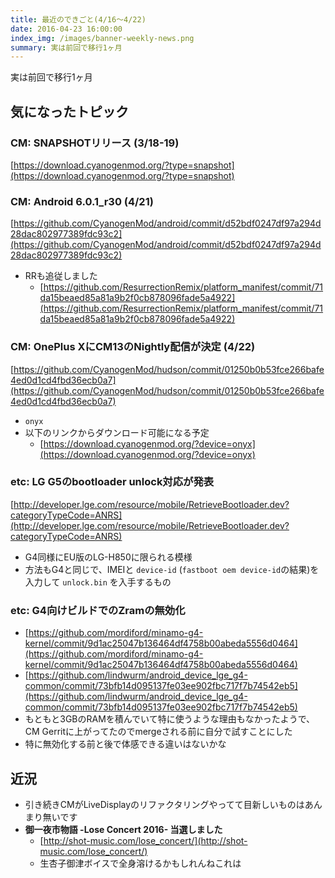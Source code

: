 ```yaml
---
title: 最近のできごと(4/16〜4/22)
date: 2016-04-23 16:00:00
index_img: /images/banner-weekly-news.png
summary: 実は前回で移行1ヶ月
---
```


実は前回で移行1ヶ月

<!--more-->

## 気になったトピック

### CM: SNAPSHOTリリース (3/18-19)

[https://download.cyanogenmod.org/?type=snapshot](https://download.cyanogenmod.org/?type=snapshot)

### CM: Android 6.0.1_r30 (4/21)

[https://github.com/CyanogenMod/android/commit/d52bdf0247df97a294d28dac802977389fdc93c2](https://github.com/CyanogenMod/android/commit/d52bdf0247df97a294d28dac802977389fdc93c2)

- RRも追従しました
    - [https://github.com/ResurrectionRemix/platform_manifest/commit/71da15beaed85a81a9b2f0cb878096fade5a4922](https://github.com/ResurrectionRemix/platform_manifest/commit/71da15beaed85a81a9b2f0cb878096fade5a4922)

### CM: OnePlus XにCM13のNightly配信が決定 (4/22)

[https://github.com/CyanogenMod/hudson/commit/01250b0b53fce266bafe4ed0d1cd4fbd36ecb0a7](https://github.com/CyanogenMod/hudson/commit/01250b0b53fce266bafe4ed0d1cd4fbd36ecb0a7)

- `onyx`
- 以下のリンクからダウンロード可能になる予定
    - [https://download.cyanogenmod.org/?device=onyx](https://download.cyanogenmod.org/?device=onyx)

### etc: LG G5のbootloader unlock対応が発表

[http://developer.lge.com/resource/mobile/RetrieveBootloader.dev?categoryTypeCode=ANRS](http://developer.lge.com/resource/mobile/RetrieveBootloader.dev?categoryTypeCode=ANRS)

- G4同様にEU版のLG-H850に限られる模様
- 方法もG4と同じで、IMEIと `device-id` (`fastboot oem device-id`の結果)を入力して `unlock.bin` を入手するもの

### etc: G4向けビルドでのZramの無効化

- [https://github.com/mordiford/minamo-g4-kernel/commit/9d1ac25047b136464df4758b00abeda5556d0464](https://github.com/mordiford/minamo-g4-kernel/commit/9d1ac25047b136464df4758b00abeda5556d0464)
- [https://github.com/lindwurm/android_device_lge_g4-common/commit/73bfb14d095137fe03ee902fbc717f7b74542eb5](https://github.com/lindwurm/android_device_lge_g4-common/commit/73bfb14d095137fe03ee902fbc717f7b74542eb5)
- もともと3GBのRAMを積んでいて特に使うような理由もなかったようで、CM Gerritに上がってたのでmergeされる前に自分で試すことにした
- 特に無効化する前と後で体感できる違いはないかな

## 近況

- 引き続きCMがLiveDisplayのリファクタリングやってて目新しいものはあんまり無いです
- **御一夜市物語 -Lose Concert 2016- 当選しました**
    - [http://shot-music.com/lose_concert/](http://shot-music.com/lose_concert/)
    - 生杏子御津ボイスで全身溶けるかもしれんねこれは
